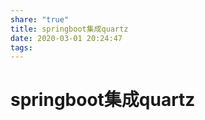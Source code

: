 ```yaml
---
share: "true"
title: springboot集成quartz
date: 2020-03-01 20:24:47
tags: 
---
```


# springboot集成quartz
